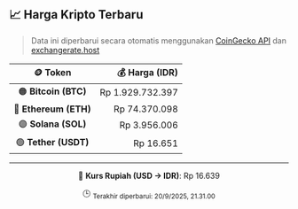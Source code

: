 

<!-- HARGA_KRIPTO -->
## 📈 Harga Kripto Terbaru

> Data ini diperbarui secara otomatis menggunakan [CoinGecko API](https://www.coingecko.com/) dan [exchangerate.host](https://exchangerate.host/)

<div align="center">

| 🪙 Token | 💰 Harga (IDR) |
|:------:|---------------:|
| 🟠 **Bitcoin (BTC)**   | Rp 1.929.732.397 |
| 🔵 **Ethereum (ETH)**  | Rp 74.370.098 |
| 🟣 **Solana (SOL)**    | Rp 3.956.006 |
| 🟢 **Tether (USDT)**   | Rp 16.651 |

---

💱 **Kurs Rupiah (USD → IDR)**: Rp 16.639

🕒 <sub>Terakhir diperbarui: 20/9/2025, 21.31.00</sub>

</div>
<!-- /HARGA_KRIPTO -->